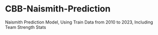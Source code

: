 # CBB-Naismith-Prediction
Naismith Prediction Model, Using Train Data from 2010 to 2023, Including Team Strength Stats
